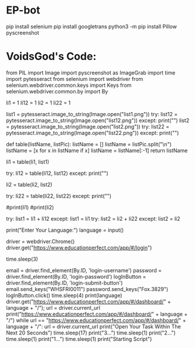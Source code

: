 # EP-bot
pip install selenium
pip install googletrans
python3 -m pip install Pillow pyscreenshot







# VoidsGod's Code:
from PIL import Image
import pyscreenshot as ImageGrab
import time
import pytesseract
from selenium import webdriver
from selenium.webdriver.common.keys import Keys
from selenium.webdriver.common.by import By

li1 = 1
li12 = 1
li2 = 1
li22 = 1


list1 = pytesseract.image_to_string(Image.open("list1.png"))
try:
    list12 = pytesseract.image_to_string(Image.open("list12.png"))
except:
    print("")
list2 = pytesseract.image_to_string(Image.open("list2.png"))
try:
    list22 = pytesseract.image_to_string(Image.open("list22.png"))
except:
    print("")

def table(listName, listPic):
    listName = []
    listName = listPic.split("\n")
    listName = [x for x in listName if x]
    listName = listName[:-1]
    return listName

li1 = table(li1, list1)

try:
    li12 = table(li12, list12)
except:
    print("")

li2 = table(li2, list2)

try:
    li22 = table(li22, list22)
except:
    print("")

#print(li1)
#print(li2)

try:
    list1 = li1 + li12
except:
    list1 = li1
try:
    list2 = li2 + li22
except:
    list2 = li2

print("Enter Your Language:")
language = input()

driver = webdriver.Chrome()
driver.get("https://www.educationperfect.com/app/#/login")

time.sleep(3)

email = driver.find_element(By.ID, 'login-username')
password = driver.find_element(By.ID, 'login-password')
logInButton = driver.find_element(By.ID, 'login-submit-button')
email.send_keys("WHSFRI0011")
password.send_keys("Fox.3829")
logInButton.click()
time.sleep(4)
print(language)
driver.get("https://www.educationperfect.com/app/#/dashboard/" + language + "/");
url = driver.current_url
print("https://www.educationperfect.com/app/#/dashboard/" + language + "/")
while url == "https://www.educationperfect.com/app/#/dashboard/" + language + "/":
    url = driver.current_url
print("Open Your Task Within The Next 20 Seconds")
time.sleep(17)
print("3...")
time.sleep(1)
print("2...")
time.sleep(1)
print("1...")
time.sleep(1)
print("Starting Script")

